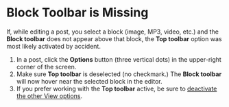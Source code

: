 # Block Toolbar is Missing

If, while editing a post, you select a block (image, MP3, video, etc.) and the **Block toolbar** does not appear above that block, the **Top toolbar** option was most likely activated by accident.&#x20;

1. In a post, click the **Options** button (three vertical dots) in the upper-right corner of the screen.
2. Make sure **Top toolbar** is deselected (no checkmark.) The **Block toolbar** will now hover near the selected block in the editor.
3. If you prefer working with the **Top toolbar** active, be sure to [deactivate the other View options](panels-in-editor-are-missing.md).&#x20;
